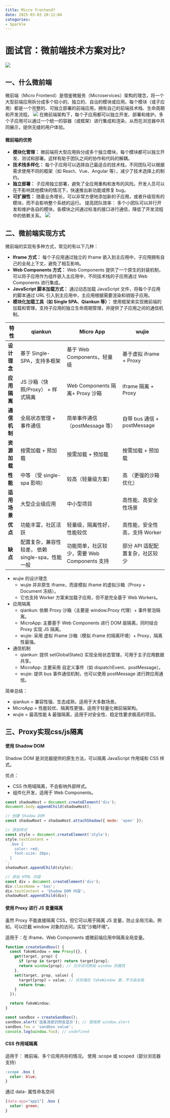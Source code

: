 ```yaml
---
title: Micro frontend?
date: 2025-03-03 20:12:04
categories: 
- Sparkle
---
```


# 面试官：微前端技术方案对比?

![](https://cdn.jsdelivr.net/gh/Silvora/oss@main/images/20250303215003134.webp)

## 一、什么微前端

微前端（Micro Frontend）是借鉴微服务（Microservices）架构的理念，将一个大型前端应用拆分成多个较小的、独立的、自治的模块或应用。每个模块（或子应用）都是一个完整的、可独立部署的前端应用，拥有自己的前端技术栈、生命周期和开发流程。
![](https://cdn.jsdelivr.net/gh/Silvora/oss@main/images/20250303215528415.png)
在微前端架构下，每个子应用都可以独立开发、部署和维护。多个子应用可以通过一个统一的容器（或框架）进行集成和渲染，从而在浏览器中共同展示，提供无缝的用户体验。

#### 微前端的优势
- **模块化管理：** 微前端将大型应用拆分成多个独立模块，每个模块都可以独立开发、测试和部署。这样有助于团队之间的协作和代码的解耦。
- **技术栈多样化：** 每个子应用可以选择自己最适合的技术栈，不同团队可以根据需求使用不同的框架（如 React、Vue、Angular 等），减少了技术选择上的制约。
- **独立部署：** 子应用独立部署，避免了全应用重构和发布的风险。开发人员可以在不影响其他模块的情况下，快速推出新功能或修复 bug。
- **可扩展性：** 随着业务增长，可以非常方便地添加新的子应用，或者升级现有的模块，而不会影响整个系统的运行。
提高团队效率： 多个小团队可以并行开发和维护各自的模块，各模块之间通过标准的接口进行通信，降低了开发流程中的依赖关系。
![](https://cdn.jsdelivr.net/gh/Silvora/oss@main/images/20250303215845364.png)

## 二、微前端实现方式

微前端的实现有多种方式，常见的有以下几种：

- **Iframe 方式：** 每个子应用通过独立的 Iframe 嵌入到主应用中，子应用拥有自己的全局上下文，避免了相互影响。
- **Web Components 方式：** Web Components 提供了一个原生的封装机制，可以将子应用作为组件嵌入主应用中，不同技术栈的子应用通过 Web Components 进行集成。
- **JavaScript 脚本加载方式：** 通过动态加载 JavaScript 文件，将每个子应用的脚本通过 URL 引入到主应用中，主应用根据需要渲染和销毁子应用。
- **模块化加载工具（如 Single SPA、Qiankun 等）：** 使用框架来实现微前端的加载和管理，支持子应用的独立生命周期管理，并提供了子应用之间的通信机制。

| 特性            | qiankun                          | Micro App                      | wujie                          |
|-----------------|----------------------------------|--------------------------------|--------------------------------|
| **设计理念**    | 基于 Single-SPA，支持多框架      | 基于 Web Components，轻量级    | 基于虚拟 iframe + Proxy    |
| **应用隔离**    | JS 沙箱（快照/Proxy） + 样式隔离               | Web Components 隔离+ Proxy 沙箱            | iframe 隔离 + Proxy                   |
| **通信机制**    | 全局状态管理 + 事件通信          | 简单事件通信（postMessage 等）                   | 自带 bus 通信 + postMessage              |
| **资源加载**    | 按需加载 + 预加载                | 按需加载 + 预加载              | 按需加载 + 预加载              |
| **性能**        | 中等 （受 single-spa 影响）                            | 较高（轻量级方案）                           | 高 （更强的沙箱优化）                            |
| **适用场景**    | 大型企业级应用                   | 中小型项目                     | 高性能、高安全性场景           |
| **优点**        | 功能丰富，社区活跃               | 轻量级，隔离性好，性能较优               | 高性能，安全性高，支持 Worker              |
| **缺点**        | 配置复杂，兼容性较差， 依赖 single-spa，性能一般           | 功能简单，社区较少，需要 Web Components 支持             | 部分 API 适配配置复杂，社区较少             |



- wujie 的设计理念
    - wujie 并非原生 iframe，而是模拟 iframe 的虚拟沙箱（Proxy + Document 冻结）。
    - 它也支持 Worker 方案来加载子应用，但不是完全基于 Web Workers。
- 应用隔离
  - qiankun: 依赖 Proxy 沙箱（主要是 window.Proxy 代理）+ 事件冒泡隔离。
  - MicroApp: 主要基于 Web Components 进行 DOM 层隔离，同时结合 Proxy 实现 JS 隔离。
  - wujie: 采用 虚拟 iframe 沙箱（模拟 iframe 的隔离环境）+ Proxy，隔离性最强。
- 通信机制
  - qiankun: 提供 setGlobalState() 实现全局状态管理，可用于主子应用数据共享。
  - MicroApp: 主要采用 自定义事件（如 dispatchEvent、postMessage）。
  - wujie: 提供 bus 事件通信机制，也可以使用 postMessage 进行跨应用通信。


简单总结：
- qiankun = 兼容性强、生态成熟，适用于大多数场景。
- MicroApp = 性能较优、隔离性更强，适用于轻量化微前端架构。
- wujie = 最高性能 & 最强隔离，适用于对安全性、稳定性要求极高的项目。

## 三、Proxy实现css/js隔离

#### 使用 Shadow DOM

Shadow DOM 是浏览器提供的原生方法，可以隔离 JavaScript 作用域和 CSS 样式。

优点：
-	CSS 作用域隔离，不会影响外部样式。
- 组件化开发，适用于 Web Components。


```js
const shadowHost = document.createElement('div');
document.body.appendChild(shadowHost);

// 创建 Shadow DOM
const shadowRoot = shadowHost.attachShadow({ mode: 'open' });

// 添加样式
const style = document.createElement('style');
style.textContent = `
  .box {
    color: red;
    font-size: 20px;
  }
`;
shadowRoot.appendChild(style);

// 添加 HTML 内容
const div = document.createElement('div');
div.className = 'box';
div.textContent = 'Shadow DOM 内容';
shadowRoot.appendChild(div);
```

#### 使用 Proxy 进行 JS 变量隔离

虽然 Proxy 不能直接隔离 CSS，但它可以用于隔离 JS 变量，防止全局污染。例如，可以拦截 window 对象的访问，实现“沙箱环境”。

适用于：在 iframe、Web Components 或微前端应用中隔离全局变量。
```js
function createSandbox() {
  const fakeWindow = new Proxy({}, {
    get(target, prop) {
      if (prop in target) return target[prop];
      return window[prop]; // 允许访问原始 window 的属性
    },
    set(target, prop, value) {
      target[prop] = value; // 仅存储在 fakeWindow 里，不污染全局
      return true;
    }
  });

  return fakeWindow;
}

const sandbox = createSandbox();
sandbox.alert('这条消息仍然会显示'); // 使用原 window.alert
sandbox.foo = 'sandbox value';
console.log(window.foo); // undefined
```


#### CSS 作用域隔离
适用于： 微前端、多个应用共存的情况。
使用 :scope 或 scoped（部分浏览器支持）

```css
:scope .box {
  color: blue;
}
```
通过 data- 属性命名空间
```css
[data-app="app1"] .box {
  color: green;
}
```